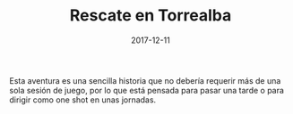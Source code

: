 ﻿---
title: Rescate en Torrealba
summary: 'La desaparición de un mago contratado por las autoridades de Robleda, da lugar a una serie de acontecimientos que los jugadores deben afrontar.'
authors:
  - Overmanson
date: 2017-12-11
type: post
categories:
- No oficial
tags:
- aventura
- dungeon
- oneshot
minlevels: "3"
maxlevels: "4"
prices: gratis
session: "1"
mincharacters: "4"
maxcharacters: "5"
eval: no oficial
cover: "rescate-en-torrealba.jpg"
download: "rescate-en-torrealba.rar"
moreinfo: "http://sinergiaderol.blogspot.com/2017/12/rescate-en-torrealba-aventura-para-la.html"
license: "OGL"
draft: false

---

Esta aventura es una sencilla historia que no debería requerir más de una sola sesión de juego, por lo que está pensada para pasar una tarde o para dirigir como one shot en unas jornadas.
